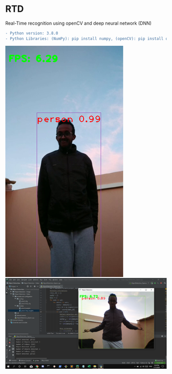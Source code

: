 # RTD
Real-Time recognition using openCV and deep neural network (DNN)

```diff
- Python version: 3.8.0
- Python Libraries: (NumPy): pip install numpy, (openCV): pip install opencv-python
```

![#f03c15](img/img2.png)
![#f03c15](img/img1.png)
